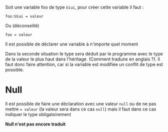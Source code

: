 Soit une variable foo de type `Uiui`, pour créer cette variable il faut :
```skribi
foo:Uiui = valeur
```
Ou (déconseillé)
```skribi
foo = valeur
```

Il est possible de déclarer une variable à n'importe quel moment

Dans la seconde situation le type sera déduit par le programme avec le type de la valeur le plus haut dans l'héritage. (Comment traduire en anglais ?). Il faut donc faire attention, car si la variable est modifiée un conflit de type est possible.

# Null
Il est possible de faire une déclaration avec une valeur `null` ou de ne pas mettre `= valeur` (la valeur sera dans ce cas `null`) mais il faut dans ce cas indiquer le type obligatoirement

**Null n'est pas encore traduit**

